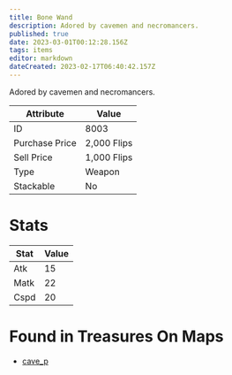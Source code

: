 ```yaml
---
title: Bone Wand
description: Adored by cavemen and necromancers.
published: true
date: 2023-03-01T00:12:28.156Z
tags: items
editor: markdown
dateCreated: 2023-02-17T06:40:42.157Z
---
```


Adored by cavemen and necromancers.

|Attribute|Value|
|-|-|
|ID|8003|
|Purchase Price|2,000 Flips|
|Sell Price|1,000 Flips|
|Type|Weapon|
|Stackable|No|

# Stats
|Stat|Value|
|-|-|
|Atk|15|
|Matk|22|
|Cspd|20|

# Found in Treasures On Maps
 * [cave_p](/maps/cave_p)